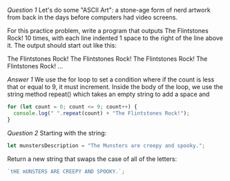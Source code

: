 *Question 1*
Let's do some "ASCII Art": a stone-age form of nerd artwork from back in the days before computers had video screens.

For this practice problem, write a program that outputs The Flintstones Rock! 10 times, with each line indented 1 space to the right of the line above it. The output should start out like this:

The Flintstones Rock!
 The Flintstones Rock!
  The Flintstones Rock!
   The Flintstones Rock!
    ...

*Answer 1*
We use the for loop to set a condition where if the count is less that or equal to 9, it must increment. Inside the body of the loop, we use the string method repeat() which takes an empty string to add a space and

```js
for (let count = 0; count <= 9; count++) {
  console.log(" ".repeat(count) + "The Flintstones Rock!");
}
```

*Question 2*
Starting with the string:

```js
let munstersDescription = "The Munsters are creepy and spooky.";
```

Return a new string that swaps the case of all of the letters:

```js
`tHE mUNSTERS ARE CREEPY AND SPOOKY.`;
```
